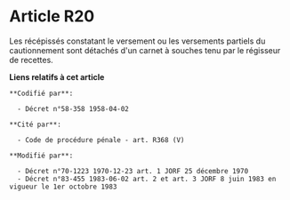 # Article R20

Les récépissés constatant le versement ou les versements partiels du cautionnement sont détachés d'un carnet à souches tenu
par le régisseur de recettes.

**Liens relatifs à cet article**

	**Codifié par**:

	  - Décret n°58-358 1958-04-02

	**Cité par**:

	  - Code de procédure pénale - art. R368 (V)

	**Modifié par**:

	  - Décret n°70-1223 1970-12-23 art. 1 JORF 25 décembre 1970
	  - Décret n°83-455 1983-06-02 art. 2 et art. 3 JORF 8 juin 1983 en vigueur le 1er octobre 1983

